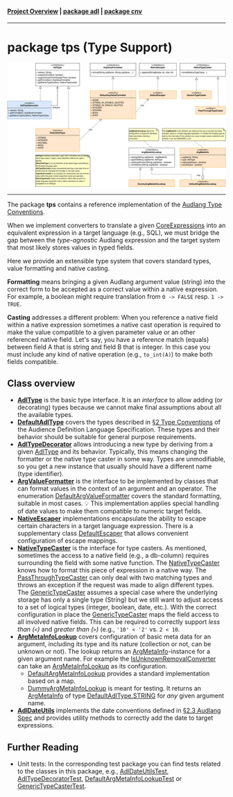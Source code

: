 #### [Project Overview](../../../../../../../../README.md) | [package adl](../../README.md) | [package cnv](../README.md)
----

# package tps (Type Support)

![tps-overview](./tps.svg)

----

The package **tps** contains a reference implementation of the [Audlang Type Conventions](https://github.com/KarlEilebrecht/audlang-spec/blob/main/doc/AudienceDefinitionLanguageSpecification.md#2-type-conventions). 

When we implement converters to translate a given [CoreExpressions](../erl/CoreExpression.java) into an equivalent expression in a target language (e.g., SQL), we must bridge the gap between the *type-agnostic* Audlang expression and the target system that most likely stores values in typed fields.

Here we provide an extensible type system that covers standard types, value formatting and native casting. 

**Formatting** means bringing a given Audlang argument value (string) into the correct form to be accepted as a correct value within a native expression. For example, a boolean might require translation from `0 -> FALSE` resp. `1 -> TRUE`.

**Casting** addresses a different problem: When you reference a native field within a native expression sometimes a native cast operation is required to make the value compatible to a given parameter value or an other referenced native field. Let's say, you have a reference match (equals) between field A that is string and field B that is integer. In this case you must include any kind of native operation (e.g., `to_int(A)`) to make both fields compatible.

## Class overview

 * **[AdlType](AdlType.java)** is the basic type interface. It is an *interface* to allow adding (or decorating) types because we cannot make final assumptions about all the available types.
 * **[DefaultAdlType](DefaultAdlType.java)** covers the types described in [§2 Type Conventions](https://github.com/KarlEilebrecht/audlang-spec/blob/main/doc/AudienceDefinitionLanguageSpecification.md#2-type-conventions) of the Audience Definition Language Specification. These types and their behavior should be suitable for general purpose requirements.
 * **[AdlTypeDecorator](AdlTypeDecorator.java)** allows introducing a new type by deriving from a given [AdlType](AdlType.java) and its behavior. Typically, this means changing the formatter or the native type caster in some way. Types are unmodifiable, so you get a new instance that usually should have a different name (type identifier).
 * **[ArgValueFormatter](ArgValueFormatter.java)** is the interface to be implemented by classes that can format values in the context of an argument and an operator. The enumeration [DefaultArgValueFormatter](DefaultArgValueFormatter.java) covers the standard formatting, suitable in most cases. :bulb: This implementation applies special handling of date values to make them compatible to numeric target fields.
 * **[NativeEscaper](NativeEscaper.java)** implementations encapsulate the ability to escape certain characters in a target language expression. There is a supplementary class [DefaultEscaper](DefaultEscaper.java) that allows convenient configuration of escape mappings.
 * **[NativeTypeCaster](NativeTypeCaster.java)** is the interface for type casters. As mentioned, sometimes the access to a native field (e.g., a db-column) requires surrounding the field with some native function. The [NativeTypeCaster](NativeTypeCaster.java) knows how to format this piece of expression in a native way. The [PassThroughTypeCaster](PassThroughTypeCaster.java) can only deal with two matching types and throws an exception if the request was made to align different types. The [GenericTypeCaster](GenericTypeCaster.java) assumes a special case where the underlying storage has only a single type (String) but we still want to adjust access to a set of logical types (integer, boolean, date, etc.). With the correct configuration in place the [GenericTypeCaster](GenericTypeCaster.java) maps the field access to all involved native fields. This can be required to correctly support *less than (`<`)* and *greater than (`>`)* (e.g., `'10' < '2'` vs. `2 < 10`.
 * **[ArgMetaInfoLookup](ArgMetaInfoLookup.java)** covers configuration of basic meta data for an argument, including its type and its nature (collection or not, can be unknown or not). The lookup returns an [ArgMetaInfo](ArgMetaInfo.java)-instance for a given argument name. For example the [IsUnknownRemovalConverter](../IsUnknownRemovalConverter.java) can take an [ArgMetaInfoLookup](ArgMetaInfoLookup.java) as its configuration. 
   * [DefaultArgMetaInfoLookup](DefaultArgMetaInfoLookup.java) provides a standard implementation based on a map. 
   * [DummyArgMetaInfoLookup](DummyArgMetaInfoLookup.java) is meant for testing. It returns an [ArgMetaInfo](ArgMetaInfo.java) of type [DefaultAdlType.STRING](DefaultAdlType.java) for *any* given argument name.
 * **[AdlDateUtils](AdlDateUtils.java)** implements the date conventions defined in [§2.3 Audlang Spec](https://github.com/KarlEilebrecht/audlang-spec/blob/main/doc/AudienceDefinitionLanguageSpecification.md#23-date-values) and provides utility methods to correctly add the date to target expressions.


## Further Reading
 * Unit tests: In the corresponding test package you can find tests related to the classes in this package, e.g., [AdlDateUtilsTest](../../../../../../../test/java/de/calamanari/adl/cnv/tps/AdlDateUtilsTest.java), [AdlTypeDecoratorTest](../../../../../../../test/java/de/calamanari/adl/cnv/tps/AdlTypeDecoratorTest.java), [DefaultArgMetaInfoLookupTest](../../../../../../../test/java/de/calamanari/adl/cnv/tps/DefaultArgMetaInfoLookupTest.java) or [GenericTypeCasterTest](../../../../../../../test/java/de/calamanari/adl/cnv/tps/GenericTypeCasterTest.java).



